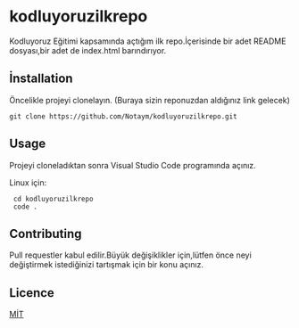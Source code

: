 # kodluyoruzilkrepo
Kodluyoruz Eğitimi kapsamında açtığım ilk repo.İçerisinde bir adet README dosyası,bir adet de index.html barındırıyor.

## İnstallation 
Öncelikle projeyi clonelayın. (Buraya sizin reponuzdan aldığınız link gelecek)

 ` git clone https://github.com/Notaym/kodluyoruzilkrepo.git `

## Usage
Projeyi cloneladıktan sonra Visual Studio Code programında açınız.

  Linux için: 

 ``` 
  cd kodluyoruzilkrepo
  code . 

 ```

## Contributing
Pull requestler kabul edilir.Büyük değişiklikler için,lütfen önce neyi değiştirmek istediğinizi tartışmak için bir konu açınız.

## Licence 
[MİT](https://choosealicense.com/licenses/mit/)
